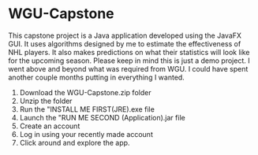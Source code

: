 # WGU-Capstone
This capstone project is a Java application developed using the JavaFX GUI. It uses algorithms designed by me to estimate the effectiveness of NHL players. It also makes predictions on what their statistics will look 
like for the upcoming season. Please keep in mind this is just a demo project. I went above and beyond what was required from WGU. I could have spent another couple months putting in everything I wanted.

1) Download the WGU-Capstone.zip folder
2) Unzip the folder
3) Run the "INSTALL ME FIRST(JRE).exe file
4) Launch the "RUN ME SECOND (Application).jar file
5) Create an account
6) Log in using your recently made account
7) Click around and explore the app.
